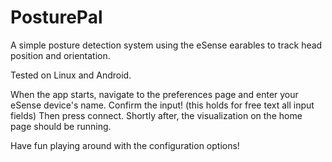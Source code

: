 # PosturePal
A simple posture detection system using the eSense earables to track head position and orientation.

Tested on Linux and Android.

When the app starts, navigate to the preferences page and enter your eSense device's name.
Confirm the input! (this holds for free text all input fields)
Then press connect. Shortly after, the visualization on the home page should be running.

Have fun playing around with the configuration options!

